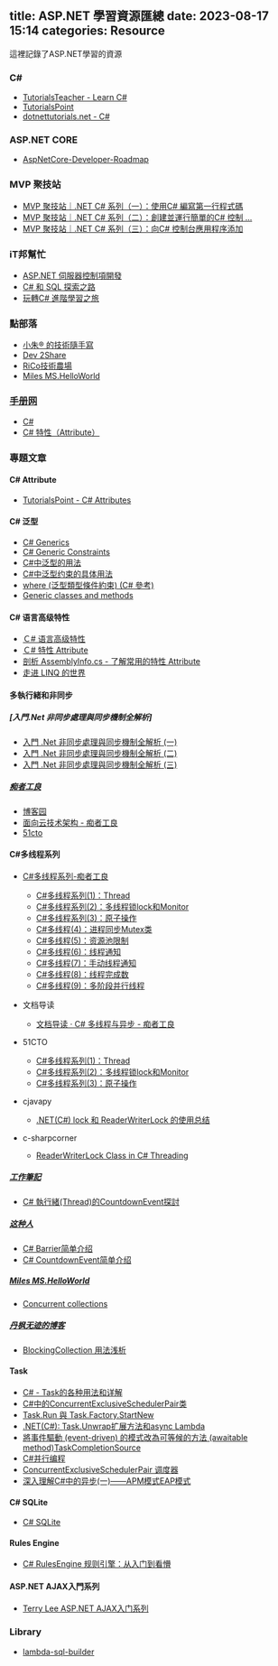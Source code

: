 title: ASP.NET 學習資源匯總
date: 2023-08-17 15:14
categories: Resource
---

這裡記錄了ASP.NET學習的資源

### C# 

- [TutorialsTeacher - Learn C#](https://www.tutorialsteacher.com/csharp)
- [TutorialsPoint](https://www.tutorialspoint.com/csharp/index.htm)
- [dotnettutorials.net - C#](https://dotnettutorials.net/)

### ASP.NET CORE
- [AspNetCore-Developer-Roadmap](https://github.com/MoienTajik/AspNetCore-Developer-Roadmap/blob/master/ReadMe.zh-Hant.md)

### MVP 聚技站

- [MVP 聚技站｜.NET C# 系列（一）：使用C# 編寫第一行程式碼](https://www.youtube.com/watch?v=HMxnArq9Heg)
- [MVP 聚技站｜.NET C# 系列（二）：創建並運行簡單的C# 控制 ...](https://www.youtube.com/watch?v=fF9p4TPRJDk)
- [MVP 聚技站｜.NET C# 系列（三）：向C# 控制台應用程序添加](https://www.youtube.com/watch?v=LnDRl3dFG3k)

### iT邦幫忙

- [ASP.NET 伺服器控制項開發](https://ithelp.ithome.com.tw/users/20007956/ironman/49)
- [C# 和 SQL 探索之路](https://ithelp.ithome.com.tw/users/20152154/ironman/5565)
- [玩轉C# 進階學習之旅](https://ithelp.ithome.com.tw/users/20121553/ironman/5282)

### 點部落

- [小朱® 的技術隨手寫](https://dotblogs.com.tw/regionbbs)
- [Dev 2Share](https://dotblogs.com.tw/johnny)
- [RiCo技術農場](https://dotblogs.com.tw/ricochen)
- [Miles MS.HelloWorld](https://dotblogs.com.tw/mileslin)

### [手册网](https://www.shouce.ren/)

- [C#](https://www.shouce.ren/api/view/a/7387)
- [C# 特性（Attribute）](https://www.shouce.ren/api/view/a/7434)

### 專題文章

#### C# Attribute

- [TutorialsPoint - C# Attributes](https://www.tutorialspoint.com/csharp/csharp_attributes.htm)

#### C# 泛型

- [C# Generics](https://www.tutorialsteacher.com/csharp/csharp-generics)
- [C# Generic Constraints](https://www.tutorialsteacher.com/csharp/constraints-in-generic-csharp)
- [C#中泛型的用法](https://juejin.cn/post/7060484040310128654)
- [C#中泛型约束的具体用法](https://juejin.cn/post/7060861015981817869?from=search-suggest)
- [where (泛型類型條件約束) (C# 參考)](https://learn.microsoft.com/zh-tw/dotnet/csharp/language-reference/keywords/where-generic-type-constraint)
- [Generic classes and methods](https://learn.microsoft.com/en-us/dotnet/csharp/fundamentals/types/generics)

#### C# 语言高级特性
- [Ｃ# 语言高级特性](http://www.skcircle.com/?id=140)
- [Ｃ# 特性 Attribute](https://www.cnblogs.com/liqingwen/p/5911289.html)
- [剖析 AssemblyInfo.cs - 了解常用的特性 Attribute](https://www.cnblogs.com/liqingwen/p/5944391.html)
- [走进 LINQ 的世界](https://www.cnblogs.com/liqingwen/p/5832322.html)

#### 多執行緒和非同步

##### [入門.Net 非同步處理與同步機制全解析]
- [入門 .Net 非同步處理與同步機制全解析 (一)](https://dotblogs.com.tw/johnny/2010/12/18/20225)
- [入門 .Net 非同步處理與同步機制全解析 (二)](https://dotblogs.com.tw/johnny/2014/04/02/144594)
- [入門 .Net 非同步處理與同步機制全解析 (三)](https://dotblogs.com.tw/johnny/2014/11/04/147188)

##### [痴者工良](https://www.cnblogs.com/whuanle/)
- [博客园](https://www.cnblogs.com/whuanle/)
- [面向云技术架构 - 痴者工良](https://www.whuanle.cn)
- [51cto](https://blog.51cto.com/u_10006690/p_8)


#### C#多线程系列

- [C#多线程系列-痴者工良](https://www.cnblogs.com/whuanle/category/1756558.html)
    - [C#多线程系列(1)：Thread](https://www.cnblogs.com/whuanle/p/12708824.html)
    - [C#多线程系列(2)：多线程锁lock和Monitor](https://www.cnblogs.com/whuanle/p/12722853.html)
    - [C#多线程系列(3)：原子操作](https://www.cnblogs.com/whuanle/p/12724371.html)
    - [C#多线程(4)：进程同步Mutex类](https://www.cnblogs.com/whuanle/p/12726724.html)
    - [C#多线程(5)：资源池限制](https://www.cnblogs.com/whuanle/p/12728416.html)
    - [C#多线程(6)：线程通知](https://www.cnblogs.com/whuanle/p/12730169.html)
    - [C#多线程(7)：手动线程通知](https://www.cnblogs.com/whuanle/p/12731803.html)
    - [C#多线程(8)：线程完成数](https://www.cnblogs.com/whuanle/p/12733958.html)
    - [C#多线程(9)：多阶段并行线程](https://www.cnblogs.com/whuanle/p/12771578.html)

- 文档导读
    - [文档导读 · C# 多线程与异步 - 痴者工良](https://threads.whuanle.cn/)


- 51CTO
    - [C#多线程系列(1)：Thread](https://blog.51cto.com/u_10006690/2726892)
    - [C#多线程系列(2)：多线程锁lock和Monitor](https://blog.51cto.com/u_10006690/2726890)
    - [C#多线程系列(3)：原子操作](https://blog.51cto.com/u_10006690/2726888)

- cjavapy
	- [.NET(C#) lock 和 ReaderWriterLock 的使用总结](https://www.cjavapy.com/article/2507/)
  
- c-sharpcorner
  - [ReaderWriterLock Class in C# Threading](https://www.c-sharpcorner.com/UploadFile/1d42da/readerwriterlock-class-in-C-Sharp-threading/)

##### [工作筆記](http://noteofisabella.blogspot.com/)
- [C# 執行緒(Thread)的CountdownEvent探討](http://noteofisabella.blogspot.com/2019/03/c-threadcountdownevent.html)

##### [这种人](https://www.cnblogs.com/zzr-stdio/)
- [C# Barrier简单介绍](https://www.cnblogs.com/zzr-stdio/p/13820953.html)
- [C# CountdownEvent简单介绍](https://www.cnblogs.com/zzr-stdio/p/13820686.html)

##### [Miles MS.HelloWorld](https://dotblogs.com.tw/mileslin)
- [Concurrent collections](https://dotblogs.com.tw/mileslin/2016/03/13/150234)

##### [丹枫无迹的博客](https://www.cnblogs.com/gl1573/)
- [BlockingCollection 用法浅析](https://www.cnblogs.com/gl1573/p/14595985.html)

#### Task

- [C# - Task的各种用法和详解](https://www.cnblogs.com/gygtech/p/14664830.html)
- [C#中的ConcurrentExclusiveSchedulerPair类](https://zhuanlan.zhihu.com/p/654373681)
- [Task.Run 與 Task.Factory.StartNew](https://marcus116.blogspot.com/2019/02/net-taskrun-taskfactorystartnew.html)
- [.NET(C#): Task.Unwrap扩展方法和async Lambda](https://www.cnblogs.com/Leo_wl/archive/2012/09/21/2696342.html)
- [將事件驅動 (event-driven) 的模式改為可等候的方法 (awaitable method)TaskCompletionSource](https://dotblogs.com.tw/renewalwu/2014/07/27/eventdriven2awaitablemethod)
- [C#并行编程](https://www.cnblogs.com/BigBrotherStone/p/12237433.html)
- [ConcurrentExclusiveSchedulerPair 调度器](https://www.cnblogs.com/BigBrotherStone/p/12249615.html)
- [深入理解C#中的异步(一)——APM模式EAP模式](https://www.cnblogs.com/JerryMouseLi/p/14100496.html)

#### C# SQLite

- [C# SQLite](https://zetcode.com/csharp/sqlite/)

#### Rules Engine

- [C# RulesEngine 规则引擎：从入门到看懵](https://www.cnblogs.com/whuanle/p/16830333.html)

#### ASP.NET AJAX入門系列

- [Terry Lee ASP.NET AJAX入门系列](https://www.cnblogs.com/Terrylee/archive/2006/11/12/ASPNET_AJAX_QuickStarts.html)

### Library

- [lambda-sql-builder](https://github.com/DomanyDusan/lambda-sql-builder)

